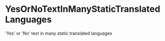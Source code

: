 # YesOrNoTextInManyStaticTranslatedLanguages
'Yes' or 'No' text in many static translated languages
